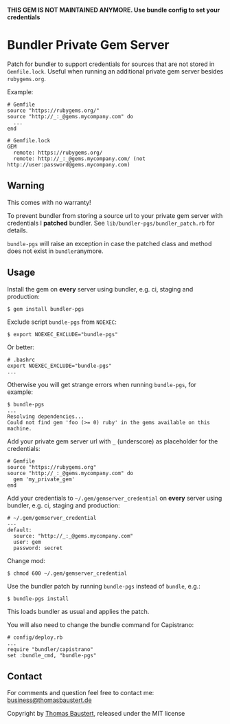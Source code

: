 **THIS GEM IS NOT MAINTAINED ANYMORE. Use bundle config to set your credentials**

# Bundler Private Gem Server

Patch for bundler to support credentials for sources that are not stored in `Gemfile.lock`.
Useful when running an additional private gem server besides `rubygems.org`.

Example:

    # Gemfile
    source "https://rubygems.org/"
    source "http://_:_@gems.mycompany.com" do
      ...
    end  

    # Gemfile.lock
    GEM
      remote: https://rubygems.org/
      remote: http://_:_@gems.mycompany.com/ (not http://user:password@gems.mycompany.com)

## Warning

This comes with no warranty!

To prevent bundler from storing a source url to your private gem server with credentials 
I **patched** bundler. See `lib/bundler-pgs/bundler_patch.rb` for details.

`bundle-pgs` will raise an exception in case the patched class and method does not exist
in `bundler`anymore.

## Usage

Install the gem on **every** server using bundler, e.g. ci, staging and production:

    $ gem install bundler-pgs

Exclude script `bundle-pgs` from `NOEXEC`:

    $ export NOEXEC_EXCLUDE="bundle-pgs"

Or better:

    # .bashrc
    export NOEXEC_EXCLUDE="bundle-pgs"
    ...

Otherwise you will get strange errors when running `bundle-pgs`, for example:

    $ bundle-pgs
    ...
    Resolving dependencies...
    Could not find gem 'foo (>= 0) ruby' in the gems available on this machine.

Add your private gem server url with `_` (underscore) as placeholder for the credentials:

    # Gemfile
    source "https://rubygems.org"
    source "http://_:_@gems.mycompany.com" do 
      gem 'my_private_gem'
    end    

Add your credentials to `~/.gem/gemserver_credential` on **every** server using bundler,
e.g. ci, staging and production:

    # ~/.gem/gemserver_credential
    ---
    default:
      source: "http://_:_@gems.mycompany.com"
      user: gem
      password: secret

Change mod:

    $ chmod 600 ~/.gem/gemserver_credential

Use the bundler patch by running `bundle-pgs` instead of `bundle`, e.g.:

    $ bundle-pgs install

This loads bundler as usual and applies the patch.

You will also need to change the bundle command for Capistrano:

    # config/deploy.rb
    ...
    require "bundler/capistrano"
    set :bundle_cmd, "bundle-pgs"

## Contact

For comments and question feel free to contact me: business@thomasbaustert.de

Copyright by [Thomas Baustert](http://thomasbaustert.de), released under the MIT license

